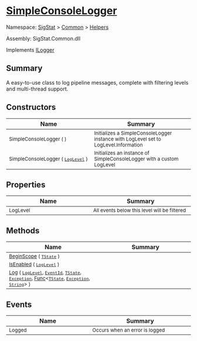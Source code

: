 # [SimpleConsoleLogger](./SimpleConsoleLogger.md)

Namespace: [SigStat]() > [Common](./../README.md) > [Helpers](./README.md)

Assembly: SigStat.Common.dll

Implements [ILogger](https://docs.microsoft.com/en-us/dotnet/api/Microsoft.Extensions.Logging.ILogger)

## Summary
A easy-to-use class to log pipeline messages, complete with filtering levels and multi-thread support.

## Constructors

| Name<div><a href="#"><img width=400></a></div> | Summary<div><a href="#"><img width=475></a></div> | 
| --- | --- | 
| <sub>SimpleConsoleLogger (  )</sub> | <sub>Initializes a SimpleConsoleLogger instance with LogLevel set to LogLevel.Information</sub> | 
| <sub>SimpleConsoleLogger ( [`LogLevel`](https://docs.microsoft.com/en-us/dotnet/api/Microsoft.Extensions.Logging.LogLevel) )</sub> | <sub>Initializes an instance of SimpleConsoleLogger with a custom LogLevel</sub> | 


## Properties

| Name<div><a href="#"><img width=400></a></div> | Summary<div><a href="#"><img width=475></a></div> | 
| --- | --- | 
| <sub>LogLevel</sub> | <sub>All events below this level will be filtered</sub> | 


## Methods

| Name<div><a href="#"><img width=400></a></div> | Summary<div><a href="#"><img width=475></a></div> | 
| --- | --- | 
| <sub>[BeginScope](./Methods/SimpleConsoleLogger-100664150.md) ( [`TState`](./SimpleConsoleLogger.md) )</sub> | <sub></sub> | 
| <sub>[IsEnabled](./Methods/SimpleConsoleLogger-100664151.md) ( [`LogLevel`](https://docs.microsoft.com/en-us/dotnet/api/Microsoft.Extensions.Logging.LogLevel) )</sub> | <sub></sub> | 
| <sub>[Log](./Methods/SimpleConsoleLogger-100664152.md) ( [`LogLevel`](https://docs.microsoft.com/en-us/dotnet/api/Microsoft.Extensions.Logging.LogLevel), [`EventId`](https://docs.microsoft.com/en-us/dotnet/api/Microsoft.Extensions.Logging.EventId), [`TState`](./SimpleConsoleLogger.md), [`Exception`](https://docs.microsoft.com/en-us/dotnet/api/System.Exception), [Func](https://docs.microsoft.com/en-us/dotnet/api/System.Func-3)\<[`TState`](./SimpleConsoleLogger.md), [`Exception`](https://docs.microsoft.com/en-us/dotnet/api/System.Exception), [`String`](https://docs.microsoft.com/en-us/dotnet/api/System.String)> )</sub> | <sub></sub> | 


## Events

| Name<div><a href="#"><img width=400></a></div> | Summary<div><a href="#"><img width=475></a></div> | 
| --- | --- | 
| <sub>Logged</sub> | <sub>Occurs when an error is logged</sub> | 



